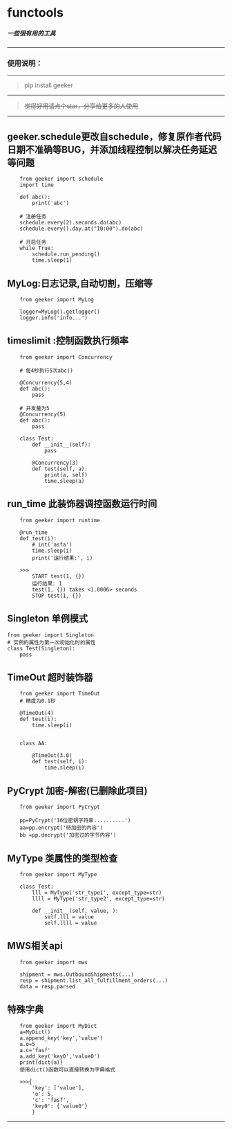 
# functools

##### 一些很有用的工具

------------



### 使用说明：

------------

> pip install geeker

------------


> ~~觉得好用请点个star，分享给更多的人使用~~
------------


## geeker.schedule更改自schedule，修复原作者代码日期不准确等BUG，并添加线程控制以解决任务延迟等问题

		from geeker import schedule
		import time

		def abc():
		    print('abc')
		
		# 注册任务
		schedule.every(2).seconds.do(abc)
		schedule.every().day.at("10:00").do(abc)

		# 开启任务
		while True:
		    schedule.run_pending()
		    time.sleep(1)

## MyLog:日志记录,自动切割，压缩等

		from geeker import MyLog
		
		logger=MyLog().getlogger()
		logger.info('info...')
		


## timeslimit :控制函数执行频率

        from geeker import Concurrency

        # 每4秒执行5次abc()

        @Concurrency(5,4)
        def abc():
            pass
        
        # 并发量为5
        @Concurrency(5)
        def abc():
            pass
            
        class Test:
            def __init__(self):
                pass
    
            @Concurrency(3)
            def test(self, a):
                print(a, self)
                time.sleep(a)
			

## run_time 此装饰器调控函数运行时间
        
        from geeker import runtime
        
        @run_time
        def test(i):
            # int('asfa')
            time.sleep(i)
            print('运行结果:', i)
            
        >>>
            START test(1, {})
            运行结果: 1
            test(1, {}) takes <1.0006> seconds
            STOP test(1, {})

##  Singleton 单例模式

    from geeker import Singleton
    # 实例的属性为第一次初始化时的属性
    class Test(Singleton):
        pass

##  TimeOut 超时装饰器


        from geeker import TimeOut
        # 精度为0.1秒
   		
        @TimeOut(4)
        def test(i):
            time.sleep(i)
        
        
        class AA:
        
            @TimeOut(3.0)
            def test(self, i):
                time.sleep(i)

		
##  PyCrypt 加密-解密(已删除此项目)

        from geeker import PyCrypt      
        
        pp=PyCrypt('16位密钥字符串..........')
        aa=pp.encrypt('待加密的内容') 
        bb =pp.decrypt('加密过的字节内容') 

##  MyType 类属性的类型检查

        from geeker import MyType  
        
        class Test:
            lll = MyType('str_type1', except_type=str)
            llll = MyType('str_type2', except_type=str)
        
            def __init__(self, value, ):
                self.lll = value
                self.llll = value
                
                
##  MWS相关api
        from geeker import mws

        shipment = mws.OutboundShipments(...)
        resp = shipment.list_all_fulfillment_orders(...)
        data = resp.parsed
        


##  特殊字典

        from geeker import MyDict
        a=MyDict()
        a.append_key('key','value')
        a.o=5
        a.c='fasf'
        a.add_key('key0','value0')
        print(dict(a))
        使用dict()函数可以直接转换为字典格式
        
        >>>{
            'key': ['value'],
            'o': 5, 
            'c': 'fasf', 
            'key0': {'value0'}
            }
                
------------

